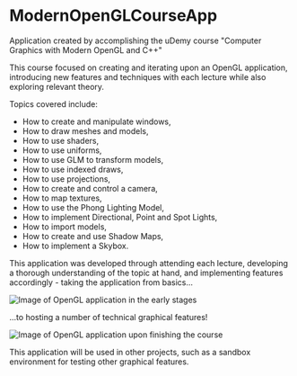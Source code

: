 # ModernOpenGLCourseApp
Application created by accomplishing the uDemy course "Computer Graphics with Modern OpenGL and C++"

This course focused on creating and iterating upon an OpenGL application, introducing new features and techniques with each lecture while also exploring relevant theory. 

Topics covered include:
- How to create and manipulate windows,
- How to draw meshes and models, 
- How to use shaders,
- How to use uniforms,
- How to use GLM to transform models,
- How to use indexed draws,
- How to use projections,
- How to create and control a camera,
- How to map textures,
- How to use the Phong Lighting Model,
- How to implement Directional, Point and Spot Lights,
- How to import models,
- How to create and use Shadow Maps,
- How to implement a Skybox.

This application was developed through attending each lecture, developing a thorough understanding of the topic at hand, and implementing features accordingly - taking the application from basics...

![Image of OpenGL application in the early stages](https://i.imgur.com/m8KTQGg.png)

...to hosting a number of technical graphical features!

![Image of OpenGL application upon finishing the course](https://i.imgur.com/0sfjaQw.png)

This application will be used in other projects, such as a sandbox environment for testing other graphical features.
